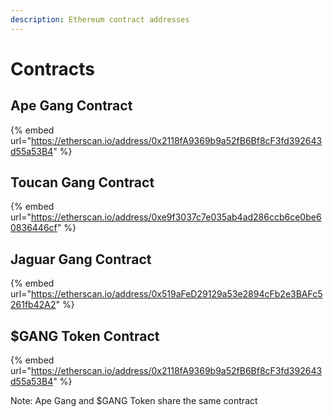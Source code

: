 ```yaml
---
description: Ethereum contract addresses
---
```


# Contracts

## Ape Gang Contract

{% embed url="https://etherscan.io/address/0x2118fA9369b9a52fB6Bf8cF3fd392643d55a53B4" %}

## Toucan Gang Contract

{% embed url="https://etherscan.io/address/0xe9f3037c7e035ab4ad286ccb6ce0be60836446cf" %}

## Jaguar Gang Contract

{% embed url="https://etherscan.io/address/0x519aFeD29129a53e2894cFb2e3BAFc5261fb42A2" %}

## $GANG Token Contract

{% embed url="https://etherscan.io/address/0x2118fA9369b9a52fB6Bf8cF3fd392643d55a53B4" %}

Note: Ape Gang and $GANG Token share the same contract
